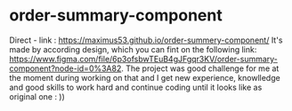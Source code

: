 # order-summary-component
Direct - link : https://maximus53.github.io/order-summery-component/
It's made by according design, which you can fint on the following link: https://www.figma.com/file/6p3ofsbwTEuB4gJFgqr3KV/order-summary-component?node-id=0%3A82.
The project was good challenge for me at the moment during working on that and I get new experience, knowlledge and good skills to work hard and continue coding until it looks like as original one : ))
